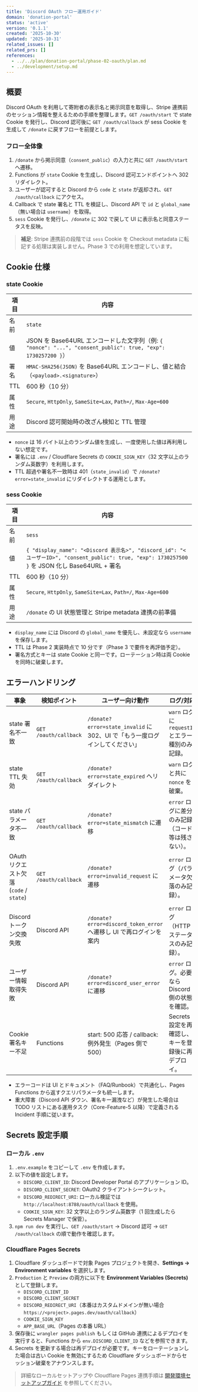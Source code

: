 ```yaml
---
title: 'Discord OAuth フロー運用ガイド'
domain: 'donation-portal'
status: 'active'
version: '0.1.1'
created: '2025-10-30'
updated: '2025-10-31'
related_issues: []
related_prs: []
references:
  - ../../plan/donation-portal/phase-02-oauth/plan.md
  - ../development/setup.md
---
```


## 概要

Discord OAuth を利用して寄附者の表示名と掲示同意を取得し、Stripe 連携前のセッション情報を整えるための手順を整理します。`GET /oauth/start` で state Cookie を発行し、Discord 認可後に `GET /oauth/callback` が sess Cookie を生成して `/donate` に戻すフローを前提とします。

### フロー全体像

1. `/donate` から掲示同意（`consent_public`）の入力と共に `GET /oauth/start` へ遷移。
2. Functions が `state` Cookie を生成し、Discord 認可エンドポイントへ 302 リダイレクト。
3. ユーザーが認可すると Discord から `code` と `state` が返却され、`GET /oauth/callback` にアクセス。
4. Callback で state 署名と TTL を検証し、Discord API で `id` と `global_name`（無い場合は `username`）を取得。
5. `sess` Cookie を発行し、`/donate` に 302 で戻して UI に表示名と同意ステータスを反映。

> **補足**: Stripe 連携前の段階では `sess` Cookie を Checkout metadata に転記する処理は実装しません。Phase 3 での利用を想定しています。

## Cookie 仕様

### state Cookie

| 項目 | 内容 |
| --- | --- |
| 名前 | `state` |
| 値 | JSON を Base64URL エンコードした文字列（例: `{ "nonce": "...", "consent_public": true, "exp": 1730257200 }`） |
| 署名 | `HMAC-SHA256(JSON)` を Base64URL エンコードし、値と結合（`<payload>.<signature>`） |
| TTL | 600 秒（10 分） |
| 属性 | `Secure`, `HttpOnly`, `SameSite=Lax`, `Path=/`, `Max-Age=600` |
| 用途 | Discord 認可開始時の改ざん検知と TTL 管理 |

- `nonce` は 16 バイト以上のランダム値を生成し、一度使用した値は再利用しない想定です。
- 署名には `.env` / Cloudflare Secrets の `COOKIE_SIGN_KEY`（32 文字以上のランダム英数字）を利用します。
- TTL 超過や署名不一致時は 401（`state_invalid`）で `/donate?error=state_invalid` にリダイレクトする運用とします。

### sess Cookie

| 項目 | 内容 |
| --- | --- |
| 名前 | `sess` |
| 値 | `{ "display_name": "<Discord 表示名>", "discord_id": "<ユーザーID>", "consent_public": true, "exp": 1730257500 }` を JSON 化し Base64URL + 署名 |
| TTL | 600 秒（10 分） |
| 属性 | `Secure`, `HttpOnly`, `SameSite=Lax`, `Path=/`, `Max-Age=600` |
| 用途 | `/donate` の UI 状態管理と Stripe metadata 連携の前準備 |

- `display_name` には Discord の `global_name` を優先し、未設定なら `username` を保存します。
- TTL は Phase 2 実装時点で 10 分です（Phase 3 で要件を再評価予定）。
- 署名方式とキーは state Cookie と同一です。ローテーション時は両 Cookie を同時に破棄します。

## エラーハンドリング

| 事象 | 検知ポイント | ユーザー向け動作 | ログ/対応 |
| --- | --- | --- | --- |
| state 署名不一致 | `GET /oauth/callback` | `/donate?error=state_invalid` に 302、UI で「もう一度ログインしてください」 | `warn` ログに `requestId` とエラー種別のみ記録。 |
| state TTL 失効 | `GET /oauth/callback` | `/donate?error=state_expired` へリダイレクト | `warn` ログと共に `nonce` を破棄。 |
| state パラメータ不一致 | `GET /oauth/callback` | `/donate?error=state_mismatch` に遷移 | `error` ログに差分のみ記録（コード等は残さない）。 |
| OAuth リクエスト欠落 (`code` / `state`) | `GET /oauth/callback` | `/donate?error=invalid_request` に遷移 | `error` ログ（パラメータ欠落のみ記録）。 |
| Discord トークン交換失敗 | Discord API | `/donate?error=discord_token_error` へ遷移し UI で再ログインを案内 | `error` ログ（HTTP ステータスのみ記録）。 |
| ユーザー情報取得失敗 | Discord API | `/donate?error=discord_user_error` に遷移 | `error` ログ。必要なら Discord 側の状態を確認。 |
| Cookie 署名キー不足 | Functions | start: 500 応答 / callback: 例外発生（Pages 側で 500） | Secrets 設定を再確認し、キーを登録後に再デプロイ。 |

- エラーコードは UI とドキュメント（FAQ/Runbook）で共通化し、Pages Functions から返すクエリパラメータも統一します。
- 重大障害（Discord API ダウン、署名キー漏洩など）が発生した場合は TODO リストにある運用タスク（Core-Feature-5 以降）で定義される Incident 手順に従います。

## Secrets 設定手順

### ローカル `.env`

1. `.env.example` をコピーして `.env` を作成します。
2. 以下の値を設定します。
   - `DISCORD_CLIENT_ID`: Discord Developer Portal のアプリケーション ID。
   - `DISCORD_CLIENT_SECRET`: OAuth2 クライアントシークレット。
   - `DISCORD_REDIRECT_URI`: ローカル検証では `http://localhost:8788/oauth/callback` を使用。
   - `COOKIE_SIGN_KEY`: 32 文字以上のランダム英数字（1 回生成したら Secrets Manager で保管）。
3. `npm run dev` を実行し、`GET /oauth/start` → Discord 認可 → `GET /oauth/callback` の順で動作を確認します。

### Cloudflare Pages Secrets

1. Cloudflare ダッシュボードで対象 Pages プロジェクトを開き、**Settings → Environment variables** を選択します。
2. `Production` と `Preview` の両方に以下を **Environment Variables (Secrets)** として登録します。
   - `DISCORD_CLIENT_ID`
   - `DISCORD_CLIENT_SECRET`
   - `DISCORD_REDIRECT_URI`（本番はカスタムドメインが無い場合 `https://<project>.pages.dev/oauth/callback`）
   - `COOKIE_SIGN_KEY`
   - `APP_BASE_URL`（Pages の本番 URL）
3. 保存後に `wrangler pages publish` もしくは GitHub 連携によるデプロイを実行すると、Functions から `env.DISCORD_CLIENT_ID` などを参照できます。
4. Secrets を更新する場合は再デプロイが必要です。キーをローテーションした場合は古い Cookie を無効にするため Cloudflare ダッシュボードからセッション破棄をアナウンスします。

> 詳細なローカルセットアップや Cloudflare Pages 連携手順は [開発環境セットアップガイド](../development/setup.md) を参照してください。
